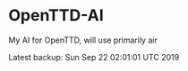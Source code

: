 # OpenTTD-AI
My AI for OpenTTD, will use primarily air

Latest backup: Sun Sep 22 02:01:01 UTC 2019
